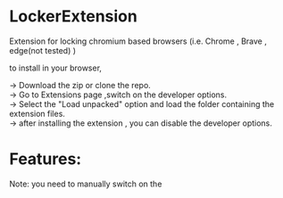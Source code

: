 # LockerExtension
Extension for locking chromium based browsers (i.e. Chrome , Brave , edge(not tested) )

to install in your browser,  

  -> Download the zip or clone the repo.    
  -> Go to Extensions page ,switch on the developer options.  
  -> Select the "Load unpacked" option and load the folder containing the extension files.  
  -> after installing the extension , you can disable the developer options.   
  
        
  
  
  
# Features:
  
  Note: you need to manually switch on the 
